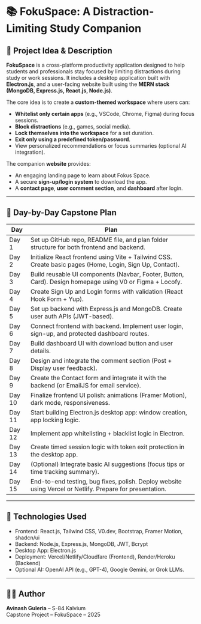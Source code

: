 # 📚 FokuSpace: A Distraction-Limiting Study Companion

## 🧠 Project Idea & Description

**FokuSpace** is a cross-platform productivity application designed to help students and professionals stay focused by limiting distractions during study or work sessions. It includes a desktop application built with **Electron.js**, and a user-facing website built using the **MERN stack (MongoDB, Express.js, React.js, Node.js)**.

The core idea is to create a **custom-themed workspace** where users can:
- **Whitelist only certain apps** (e.g., VSCode, Chrome, Figma) during focus sessions.
- **Block distractions** (e.g., games, social media).
- **Lock themselves into the workspace** for a set duration.
- **Exit only using a predefined token/password**.
- View personalized recommendations or focus summaries (optional AI integration).

The companion **website** provides:
- An engaging landing page to learn about Fokus Space.
- A secure **sign-up/login system** to download the app.
- A **contact page**, **user comment section**, and **dashboard** after login.

---

## 📅 Day-by-Day Capstone Plan

| Day | Plan |
|-----|------|
| Day 1 | Set up GitHub repo, README file, and plan folder structure for both frontend and backend. |
| Day 2 | Initialize React frontend using Vite + Tailwind CSS. Create basic pages (Home, Login, Sign Up, Contact). |
| Day 3 | Build reusable UI components (Navbar, Footer, Button, Card). Design homepage using V0 or Figma + Locofy. |
| Day 4 | Create Sign Up and Login forms with validation (React Hook Form + Yup). |
| Day 5 | Set up backend with Express.js and MongoDB. Create user auth APIs (JWT-based). |
| Day 6 | Connect frontend with backend. Implement user login, sign-up, and protected dashboard routes. |
| Day 7 | Build dashboard UI with download button and user details. |
| Day 8 | Design and integrate the comment section (Post + Display user feedback). |
| Day 9 | Create the Contact form and integrate it with the backend (or EmailJS for email service). |
| Day 10 | Finalize frontend UI polish: animations (Framer Motion), dark mode, responsiveness. |
| Day 11 | Start building Electron.js desktop app: window creation, app locking logic. |
| Day 12 | Implement app whitelisting + blacklist logic in Electron. |
| Day 13 | Create timed session logic with token exit protection in the desktop app. |
| Day 14 | (Optional) Integrate basic AI suggestions (focus tips or time tracking summary). |
| Day 15 | End-to-end testing, bug fixes, polish. Deploy website using Vercel or Netlify. Prepare for presentation. |

---

## 🚀 Technologies Used

- Frontend: React.js, Tailwind CSS, V0.dev, Bootstrap, Framer Motion, shadcn/ui  
- Backend: Node.js, Express.js, MongoDB, JWT, Bcrypt  
- Desktop App: Electron.js  
- Deployment: Vercel/Netlify/Cloudfare (Frontend), Render/Heroku (Backend)  
- Optional AI: OpenAI API (e.g., GPT-4), Google Gemini, or Grok LLMs.

---

## 👨‍💻 Author

**Avinash Guleria** – S-84 Kalvium  
Capstone Project – FokuSpace – 2025